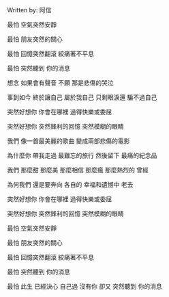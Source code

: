 Written by: 阿信  

最怕
空氣突然安靜

最怕
朋友突然的關心

最怕
回憶突然翻滾
絞痛著不平息

最怕
突然聽到
你的消息

想念
如果會有聲音
不願
那是悲傷的哭泣

事到如今
終於讓自己
屬於我自己
只剩眼淚還
騙不過自己

突然好想你
你會在哪裡
過得快樂或委屈

突然好想你
突然鋒利的回憶
突然模糊的眼睛

我們
像一首最美麗的歌曲
變成兩部悲傷的電影

為什麼你
帶我走過
最難忘的旅行
然後留下
最痛的紀念品

我們
那麼甜
那麼美
那麼相信
那麼瘋
那麼熱烈的
曾經

為何我們
還是要奔向
各自的
幸福和遺憾中
老去

突然好想你
你會在哪裡
過得快樂或委屈

突然好想你
突然鋒利的回憶
突然模糊的眼睛

最怕
空氣突然安靜

最怕
朋友突然的關心

最怕
回憶突然翻滾
絞痛著不平息

最怕
突然聽到
你的消息

最怕
此生
已經決心
自己過
沒有你
卻又
突然聽到
你的消息
